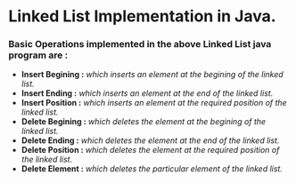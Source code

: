 # Linked List Implementation in Java.
### Basic Operations implemented in the above Linked List java program are :
- <b>Insert Begining :</b> <i>which inserts an element at the begining of the linked list.</i>
- <b>Insert Ending :</b> <i>which inserts an element at the end of the linked list.</i>
- <b>Insert Position :</b> <i>which inserts an element at the required position of the linked list.</i>
- <b>Delete Begining :</b> <i>which deletes the element at the begining of the linked list.</i>
- <b>Delete Ending :</b> <i>which deletes the element at the end of the linked list.</i>
- <b>Delete Position :</b> <i>which deletes the element at the required position of the linked list.</i>
- <b>Delete Element :</b> <i>which deletes the particular element of the linked list.</i>
